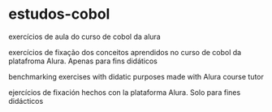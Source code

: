 # estudos-cobol
exercícios de aula do curso de cobol da alura

exercícios de fixação dos conceitos aprendidos no curso de cobol da platafroma Alura. Apenas para fins didáticos

benchmarking exercises with didatic purposes made with Alura course tutor

ejercícios de fixación hechos con la plataforma Alura. Solo para fines didácticos 
